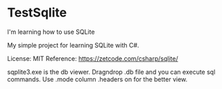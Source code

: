 # TestSqlite
I'm learning how to use SQLite

My simple project for learning SQLite with C#.

License: MIT
Reference: https://zetcode.com/csharp/sqlite/


sqplite3.exe is the db viewer. Dragndrop .db file and you can execute sql commands.
Use 
.mode column
.headers on
for the better view.
